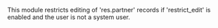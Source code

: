 This module restricts editing of 'res.partner' records if 'restrict_edit' is enabled and
the user is not a system user.
